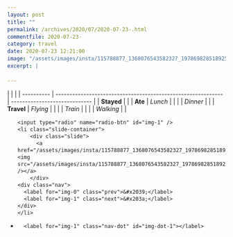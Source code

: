 ```yaml
---
layout: post
title: ""
permalink: /archives/2020/07/2020-07-23-.html
commentfile: 2020-07-23-
category: travel
date: 2020-07-23 12:21:00
image: "/assets/images/insta/115788877_1368076543582327_1978698285189251311_n_17890811110596376.jpg"
excerpt: |
  
---
```


|            |                                                              |
| ---------- | ------------------------------------------------------------ | ----------------------------- |
| **Stayed** |  |
| **Ate**    | _Lunch_                                                      |          |
|            | _Dinner_                                                     |          |
| **Travel** | _Flying_                                                     |          |
|            | _Train_                                                      |          |
|            | _Walking_                                                    |          |





<ul class="slides">

    <input type="radio" name="radio-btn" id="img-1" />
    <li class="slide-container">
        <div class="slide">
          <a href="/assets/images/insta/115788877_1368076543582327_1978698285189251311_n_17890811110596376.jpg"><img src="/assets/images/insta/115788877_1368076543582327_1978698285189251311_n_17890811110596376.jpg" /></a>
        </div>
    <div class="nav">
      <label for="img-0" class="prev">&#x2039;</label>
      <label for="img-1" class="next">&#x203a;</label>
    </div>
    </li>
			
<li class="nav-dots">

      <label for="img-1" class="nav-dot" id="img-dot-1"></label>

</li>
</ul>        
             

		